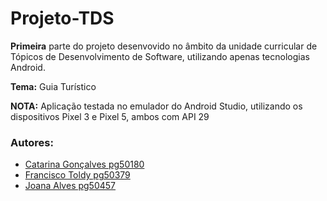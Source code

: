 # Projeto-TDS

__Primeira__ parte do projeto desenvovido no âmbito da unidade curricular de Tópicos de Desenvolvimento de Software, utilizando apenas tecnologias Android.

**Tema:** Guia Turístico

**NOTA:** Aplicação testada no emulador do Android Studio, utilizando os dispositivos Pixel 3 e Pixel 5, ambos com API 29

### **Autores:**
- [Catarina Gonçalves pg50180](https://github.com/CatarinaOG)
- [Francisco Toldy pg50379](https://github.com/ftoldy1415)
- [Joana Alves pg50457](https://github.com/marshaia)
